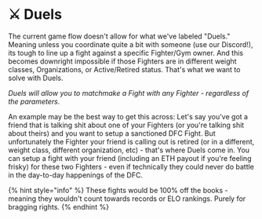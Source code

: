 # ⚔ Duels

The current game flow doesn't allow for what we've labeled "Duels." Meaning unless you coordinate quite a bit with someone (use our Discord!), its tough to line up a fight against a specific Fighter/Gym owner. And this becomes downright impossible if those Fighters are in different weight classes, Organizations, or Active/Retired status. That's what we want to solve with Duels.

_Duels will allow you to matchmake a Fight with any Fighter - regardless of the parameters._&#x20;

An example may be the best way to get this across: Let's say you've got a friend that is talking shit about one of your Fighters (or you're talking shit about theirs) and you want to setup a sanctioned DFC Fight. But unfortunately the Fighter your friend is calling out is retired (or in a different, weight class, different organization, etc) - that's where Duels come in. You can setup a fight with your friend (including an ETH payout if you're feeling frisky) for these two Fighters - even if technically they could never do battle in the day-to-day happenings of the DFC.

{% hint style="info" %}
These fights would be 100% off the books - meaning they wouldn't count towards records or ELO rankings. Purely for bragging rights.
{% endhint %}
